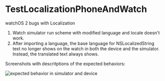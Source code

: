 # TestLocalizationPhoneAndWatch

watchOS 2 bugs with Localization

1. Watch simulator run scheme with modified language and locale doesn't work.
2. After importing a language, the base language for NSLocalizedString text no longer shows on the watch in both the device and the simulator. Instead, the translated text always shows.

Screenshots with descritptions of the expected behaviors:

![expected behavior in simulator and device](http://i.imgur.com/Jp1504Z.png)
